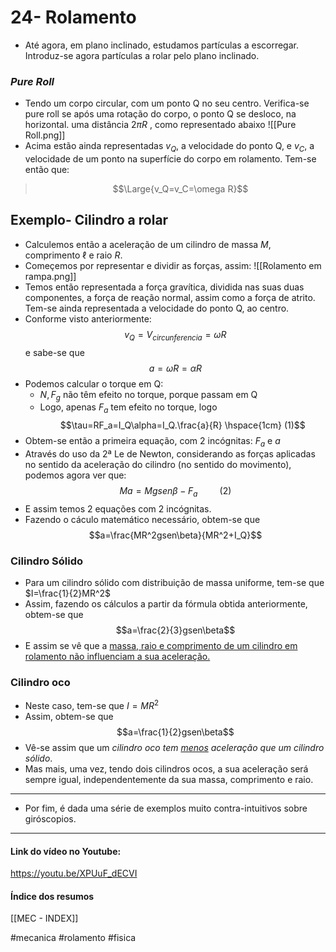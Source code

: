# 24- Rolamento
- Até agora, em plano inclinado, estudamos partículas a escorregar. Introduz-se agora partículas a rolar pelo plano inclinado.

### *Pure Roll*
- Tendo um corpo circular, com um ponto Q no seu centro. Verifica-se pure roll se após uma rotação do corpo, o ponto Q se desloco, na horizontal. uma distância $2\pi R$ , como representado abaixo
![[Pure Roll.png]]
- Acima estão ainda representadas $v_Q$, a velocidade do ponto Q, e $v_C$, a velocidade de um ponto na superfície do corpo em rolamento. Tem-se então que:
> $$\Large{v_Q=v_C=\omega R}$$

## Exemplo- Cilindro a rolar
- Calculemos então a aceleração de um cilindro de massa $M$, comprimento $\ell$ e raio $R$.
- Começemos por representar e dividir as forças, assim:
![[Rolamento em rampa.png]]
- Temos então representada a força gravítica, dividida nas suas duas componentes, a força de reação normal, assim como a força de atrito. Tem-se ainda representada a velocidade do ponto Q, ao centro.
- Conforme visto anteriormente:
$$v_Q=V_{circunferencia}=\omega R$$
e sabe-se que
$$a=\dot \omega R=\alpha R$$
- Podemos calcular o torque em Q:
    -  $N, F_g$ não têm efeito no torque, porque passam em Q
    - Logo, apenas $F_a$ tem efeito no torque, logo
$$\tau=RF_a=I_Q\alpha=I_Q.\frac{a}{R} \hspace{1cm} (1)$$
- Obtem-se então a primeira equação, com 2 incógnitas: $F_a$ e $a$
- Através do uso da 2ª Le de Newton, considerando as forças aplicadas no sentido da aceleração do cilindro (no sentido do movimento), podemos agora ver que:
$$Ma=Mgsen\beta-F_a \hspace{1cm}(2)$$
- E assim temos 2 equações com 2 incógnitas.
- Fazendo o cáculo matemático necessário, obtem-se que
$$a=\frac{MR^2gsen\beta}{MR^2+I_Q}$$

### Cilindro Sólido
- Para um cilindro sólido com distribuição de massa uniforme, tem-se que $I=\frac{1}{2}MR^2$
- Assim, fazendo os cálculos a partir da fórmula obtida anteriormente, obtem-se que 
$$a=\frac{2}{3}gsen\beta$$
- E assim se vê que a <ins>massa, raio e comprimento de um cilindro em rolamento não influenciam a sua aceleração.</ins>

### Cilindro oco
- Neste caso, tem-se que $I=MR^2$
- Assim, obtem-se que
$$a=\frac{1}{2}gsen\beta$$
- Vê-se assim que um *cilindro oco tem <ins>menos</ins> aceleração que um cilindro sólido*.
- Mas mais, uma vez, tendo dois cilindros ocos, a sua aceleração será sempre igual, independentemente da sua massa, comprimento e raio.

---
- Por fim, é dada uma série de exemplos muito contra-intuitivos sobre giróscopios.
---

#### Link do vídeo no Youtube:
https://youtu.be/XPUuF_dECVI

#### Índice dos resumos
[[MEC - INDEX]]

#mecanica #rolamento #fisica